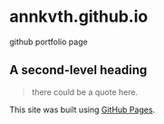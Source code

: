 # annkvth.github.io
github portfolio page

## A second-level heading

> there could be a quote here.

This site was built using [GitHub Pages](https://pages.github.com/).

